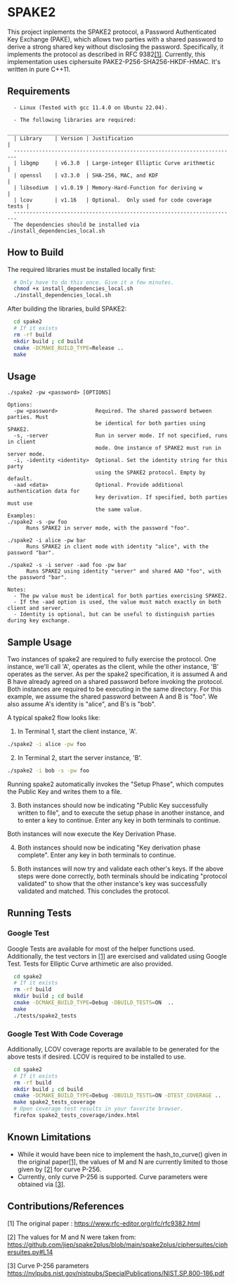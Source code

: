 # SPAKE2

This project inplements the SPAKE2 protocol, a Password Authenticated Key Exchange (PAKE), which allows two parties with a shared password to derive a strong shared key without disclosing the password. Specifically, it implements the protocol as described in RFC 9382[[1]](#1). Currently, this implementation uses ciphersuite PAKE2-P256-SHA256-HKDF-HMAC. It's written in pure C++11. 

## Requirements
```
  - Linux (Tested with gcc 11.4.0 on Ubuntu 22.04).

  - The following libraries are required:
  _______________________________________________________________________
  | Library    | Version | Justification                                |
  -----------------------------------------------------------------------
  | libgmp     | v6.3.0  | Large-integer Elliptic Curve arithmetic      |
  | openssl    | v3.3.0  | SHA-256, MAC, and KDF                        |
  | libsodium  | v1.0.19 | Memory-Hard-Function for deriving w          |
  | lcov       | v1.16   | Optional.  Only used for code coverage tests |
  -----------------------------------------------------------------------
  The dependencies should be installed via ./install_dependencies_local.sh
```
## How to Build

The required libraries must be installed locally first:
```bash
  # Only have to do this once. Give it a few minutes.
  chmod +x install_dependencies_local.sh
  ./install_dependencies_local.sh 
```

After building the libraries, build SPAKE2:
```bash
  cd spake2
  # If it exists
  rm -rf build
  mkdir build ; cd build
  cmake -DCMAKE_BUILD_TYPE=Release ..
  make
```

## Usage
```
./spake2 -pw <password> [OPTIONS]

Options:
  -pw <password>            Required. The shared password between parties. Must
                            be identical for both parties using SPAKE2.
  -s, -server               Run in server mode. If not specified, runs in client 
                            mode. One instance of SPAKE2 must run in server mode.
  -i, -identity <identity>  Optional. Set the identity string for this party 
                            using the SPAKE2 protocol. Empty by default.
  -aad <data>               Optional. Provide additional authentication data for
                            key derivation. If specified, both parties must use 
                            the same value.
Examples:
./spake2 -s -pw foo 
      Runs SPAKE2 in server mode, with the password "foo".

./spake2 -i alice -pw bar
      Runs SPAKE2 in client mode with identity "alice", with the password "bar".

./spake2 -s -i server -aad foo -pw bar
      Runs SPAKE2 using identity "server" and shared AAD "foo", with the password "bar".
      
Notes:
  - The pw value must be identical for both parties exercising SPAKE2.
  - If the -aad option is used, the value must match exactly on both client and server.
  - Identity is optional, but can be useful to distinguish parties during key exchange.
```

## Sample Usage

  Two instances of spake2 are required to fully exercise the protocol. One instance, we'll call 'A', operates as the client, while the other instance, 'B' operates as the server. As per the spake2 specification, it is assumed A and B have already agreed on a shared password before invoking the protocol. Both instances are required to be executing in the same directory. For this example, we assume the shared password between A and B is "foo". We also assume A's identity is "alice", and B's is "bob".

  A typical spake2 flow looks like:

  1) In Terminal 1, start the client instance, 'A'.
  ```bash
  ./spake2 -i alice -pw foo 
  ```

  2) In Terminal 2, start the server instance, 'B'.
  ```bash
  ./spake2 -i bob -s -pw foo 
  ```

  Running spake2 automatically invokes the "Setup Phase", which computes the Public Key and writes them to a file.

  3) Both instances should now be indicating "Public Key successfully written to file", and to execute the setup phase in another instance, and to enter a key to continue. Enter any key in both terminals to continue.

  Both instances will now execute the Key Derivation Phase.

  4) Both instances should now be indicating "Key derivation phase complete". Enter any key in both terminals to continue.

  5) Both instances will now try and validate each other's keys. If the above steps were done correctly, both terminals should be indicating "protocol validated" to show that the other instance's key was successfully validated and matched. This concludes the protocol.

## Running Tests

### Google Test

Google Tests are available for most of the helper functions used. Additionally, the test vectors in [[1]](#1) are exercised and validated using Google Test. Tests for Elliptic Curve arthimetic are also provided.
```bash
  cd spake2
  # If it exists
  rm -rf build
  mkdir build ; cd build
  cmake -DCMAKE_BUILD_TYPE=Debug -DBUILD_TESTS=ON  ..
  make
  ./tests/spake2_tests
```
### Google Test With Code Coverage

Additionally, LCOV coverage reports are available to be generated for the above tests if desired. LCOV is required to be installed to use.

```bash
  cd spake2
  # If it exists
  rm -rf build
  mkdir build ; cd build
  cmake -DCMAKE_BUILD_TYPE=Debug -DBUILD_TESTS=ON -DTEST_COVERAGE ..
  make spake2_tests_coverage
  # Open coverage test results in your favorite browser.
  firefox spake2_tests_coverage/index.html
```

## Known Limitations
- While it would have been nice to implement the hash_to_curve() given in the original paper[[1]](#1), the values of M and N are currently limited to those given by [[2]](#2) for curve P-256.
- Currently, only curve P-256 is supported. Curve parameters were obtained via [[3]](#3).

## Contributions/References

<a id="1">[1]</a> 
The original paper :
https://www.rfc-editor.org/rfc/rfc9382.html

<a id="2">[2]</a> 
The values for M and N were taken from:
https://github.com/jiep/spake2plus/blob/main/spake2plus/ciphersuites/ciphersuites.py#L14

<a id="3">[3]</a> 
Curve P-256 parameters https://nvlpubs.nist.gov/nistpubs/SpecialPublications/NIST.SP.800-186.pdf

